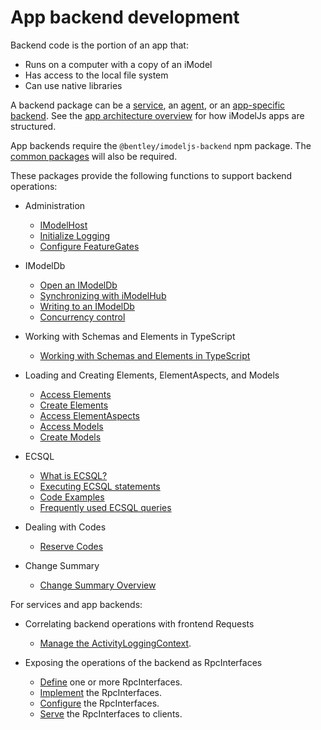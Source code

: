 # App backend development

Backend code is the portion of an app that:
* Runs on a computer with a copy of an iModel
* Has access to the local file system
* Can use native libraries

A backend package can be a [service](../../learning/App.md#agents-and-services), an [agent](../../learning/App.md#agents-and-services), or an [app-specific backend](../../learning/App.md#app-backend). See the [app architecture overview](../../learning/SoftwareArchitecture.md) for how iModelJs apps are structured.

App backends require the `@bentley/imodeljs-backend` npm package.
The [common packages](..\common\index.md) will also be required.

These packages provide the following functions to support backend operations:

* Administration
  * [IModelHost](./IModelHost.md)
  * [Initialize Logging](../common/Logging.md)
  * [Configure FeatureGates](../common/FeatureGates.md)

* IModelDb
  * [Open an IModelDb](./IModelDb.md)
  * [Synchronizing with iModelHub](./IModelDbSync.md)
  * [Writing to an IModelDb](./IModelDbReadwrite.md)
  * [Concurrency control](./ConcurrencyControl.md)

* Working with Schemas and Elements in TypeScript
  * [Working with Schemas and Elements in TypeScript](./SchemasAndElementsInTypeScript.md)

* Loading and Creating Elements, ElementAspects, and Models
  * [Access Elements](./AccessElements.md)
  * [Create Elements](./CreateElements.md)
  * [Access ElementAspects](./AccessElementAspects.md)
  * [Access Models](./AccessModels.md)
  * [Create Models](./CreateModels.md)

* ECSQL

  * [What is ECSQL?](../ECSQL.md)
  * [Executing ECSQL statements](./ExecutingECSQL.md)
  * [Code Examples](./ECSQLCodeExamples.md)
  * [Frequently used ECSQL queries](./ECSQL-queries.md)

* Dealing with Codes
  * [Reserve Codes](./ReserveCodes.md)

* Change Summary
  * [Change Summary Overview](../ChangeSummaries)

For services and app backends:

* Correlating backend operations with frontend Requests
  * [Manage the ActivityLoggingContext](./ManagingActivityLoggingContext.md).

* Exposing the operations of the backend as RpcInterfaces
  * [Define](../RpcInterface.md#define-the-interface) one or more RpcInterfaces.
  * [Implement](../RpcInterface.md#server-implementation) the RpcInterfaces.
  * [Configure](../RpcInterface.md#configure-interfaces) the RpcInterfaces.
  * [Serve](../RpcInterface.md#serve-the-interfaces) the RpcInterfaces to clients.
